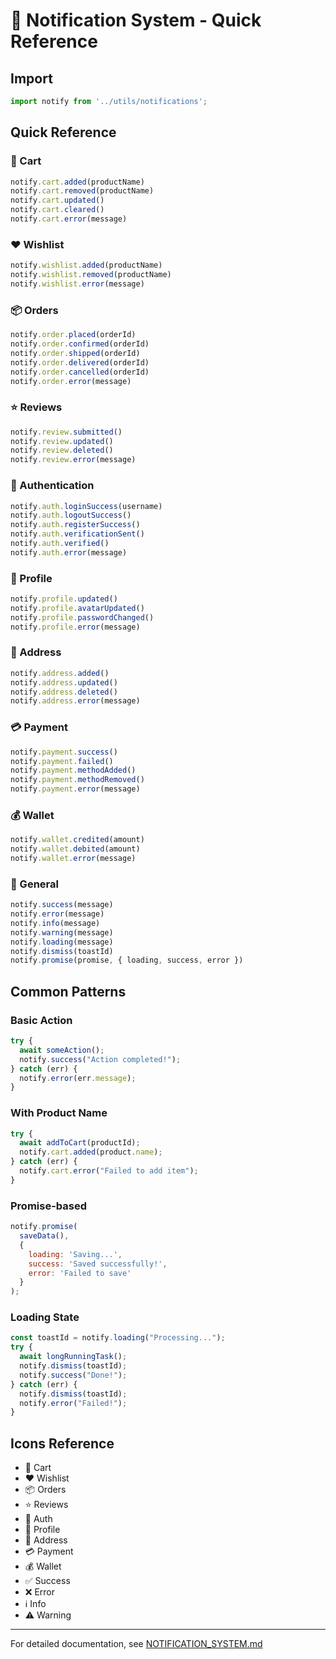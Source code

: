 # 🔔 Notification System - Quick Reference

## Import

```javascript
import notify from '../utils/notifications';
```

## Quick Reference

### 🛒 Cart
```javascript
notify.cart.added(productName)
notify.cart.removed(productName)
notify.cart.updated()
notify.cart.cleared()
notify.cart.error(message)
```

### ❤️ Wishlist
```javascript
notify.wishlist.added(productName)
notify.wishlist.removed(productName)
notify.wishlist.error(message)
```

### 📦 Orders
```javascript
notify.order.placed(orderId)
notify.order.confirmed(orderId)
notify.order.shipped(orderId)
notify.order.delivered(orderId)
notify.order.cancelled(orderId)
notify.order.error(message)
```

### ⭐ Reviews
```javascript
notify.review.submitted()
notify.review.updated()
notify.review.deleted()
notify.review.error(message)
```

### 🔐 Authentication
```javascript
notify.auth.loginSuccess(username)
notify.auth.logoutSuccess()
notify.auth.registerSuccess()
notify.auth.verificationSent()
notify.auth.verified()
notify.auth.error(message)
```

### 👤 Profile
```javascript
notify.profile.updated()
notify.profile.avatarUpdated()
notify.profile.passwordChanged()
notify.profile.error(message)
```

### 📍 Address
```javascript
notify.address.added()
notify.address.updated()
notify.address.deleted()
notify.address.error(message)
```

### 💳 Payment
```javascript
notify.payment.success()
notify.payment.failed()
notify.payment.methodAdded()
notify.payment.methodRemoved()
notify.payment.error(message)
```

### 💰 Wallet
```javascript
notify.wallet.credited(amount)
notify.wallet.debited(amount)
notify.wallet.error(message)
```

### 🔧 General
```javascript
notify.success(message)
notify.error(message)
notify.info(message)
notify.warning(message)
notify.loading(message)
notify.dismiss(toastId)
notify.promise(promise, { loading, success, error })
```

## Common Patterns

### Basic Action
```javascript
try {
  await someAction();
  notify.success("Action completed!");
} catch (err) {
  notify.error(err.message);
}
```

### With Product Name
```javascript
try {
  await addToCart(productId);
  notify.cart.added(product.name);
} catch (err) {
  notify.cart.error("Failed to add item");
}
```

### Promise-based
```javascript
notify.promise(
  saveData(),
  {
    loading: 'Saving...',
    success: 'Saved successfully!',
    error: 'Failed to save'
  }
);
```

### Loading State
```javascript
const toastId = notify.loading("Processing...");
try {
  await longRunningTask();
  notify.dismiss(toastId);
  notify.success("Done!");
} catch (err) {
  notify.dismiss(toastId);
  notify.error("Failed!");
}
```

## Icons Reference

- 🛒 Cart
- ❤️ Wishlist
- 📦 Orders
- ⭐ Reviews
- 🔐 Auth
- 👤 Profile
- 📍 Address
- 💳 Payment
- 💰 Wallet
- ✅ Success
- ❌ Error
- ℹ️ Info
- ⚠️ Warning

---

For detailed documentation, see [NOTIFICATION_SYSTEM.md](NOTIFICATION_SYSTEM.md)
